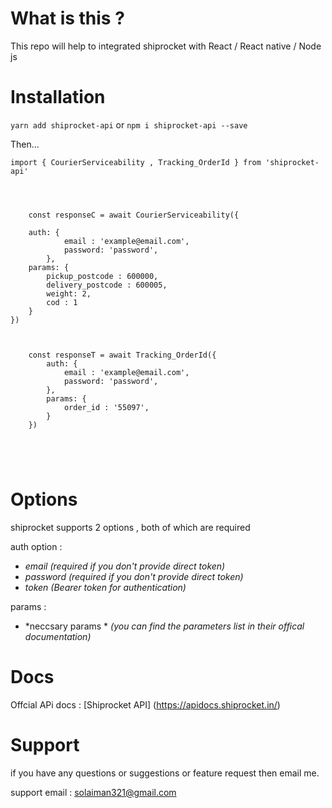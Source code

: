 # What is this ? 



This repo will help to integrated shiprocket with React / React native / Node js  



# Installation

`yarn add shiprocket-api`  or  `npm i shiprocket-api --save`


Then... 

```
import { CourierServiceability , Tracking_OrderId } from 'shiprocket-api'




    const responseC = await CourierServiceability({

    auth: {
            email : 'example@email.com',
            password: 'password',
        },
    params: {
        pickup_postcode : 600000,
        delivery_postcode : 600005,
        weight: 2,
        cod : 1
    }
})


    
    const responseT = await Tracking_OrderId({
        auth: {
            email : 'example@email.com',
            password: 'password',
        },
        params: {
            order_id : '55097',
        }
    })
    




```


# Options

shiprocket supports 2 options , both of which are required 



auth option : 
* *email*  _(required if you don't provide direct token)_
* *password* _(required if you don't provide direct token)_
* *token* _(Bearer token for authentication)_ 

params : 
* *neccsary params  *  _(you can find the parameters list in their offical documentation)_



# Docs

Offcial APi docs : [Shiprocket API] (https://apidocs.shiprocket.in/)


# Support 

if you have any questions or suggestions or feature request then email me.

support email : solaiman321@gmail.com